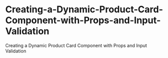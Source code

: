 # Creating-a-Dynamic-Product-Card-Component-with-Props-and-Input-Validation
Creating a Dynamic Product Card Component with Props and Input Validation
